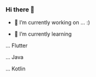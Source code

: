 ### Hi there 👋

- 🔭 I’m currently working on ... :)


- 🌱 I’m currently learning


... Flutter 


... Java


... Kotlin
